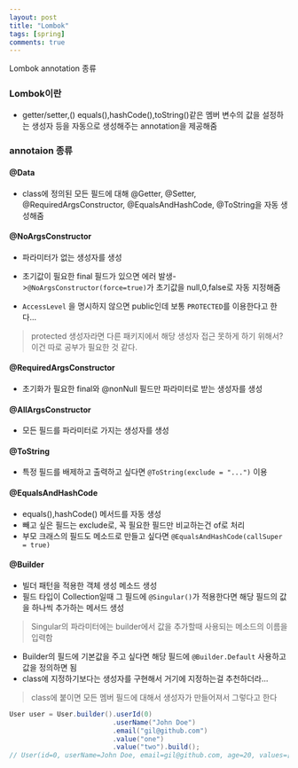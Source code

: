 ```yaml
---
layout: post
title: "Lombok"
tags: [spring]
comments: true
---
```


Lombok annotation 종류
<!--more-->

### Lombok이란

* getter/setter,() equals(),hashCode(),toString()같은 멤버 변수의 값을 설정하는 생성자 등을 자동으로 생성해주는 annotation을 제공해줌

### annotaion 종류

#### @Data

* class에 정의된 모든 필드에 대해 @Getter, @Setter, @RequiredArgsConstructor, @EqualsAndHashCode, @ToString을 자동 생성해줌

#### @NoArgsConstructor

* 파라미터가 없는 생성자를 생성
* 초기값이 필요한 final 필드가 있으면 에러 발생->```@NoArgsConstructor(force=true)```가 초기값을 null,0,false로 자동 지정해줌

* `AccessLevel` 을 명시하지 않으면 public인데 보통 `PROTECTED`를 이용한다고 한다...

>protected 생성자라면 다른 패키지에서 해당 생성자 접근 못하게 하기 위해서? 이건 따로 공부가 필요한 것 같다. 

#### @RequiredArgsConstructor

* 초기화가 필요한 final와 @nonNull 필드만 파라미터로 받는 생성자를 생성

#### @AllArgsConstructor

* 모든 필드를 파라미터로 가지는 생성자를 생성

#### @ToString

* 특정 필드를 배제하고 출력하고 싶다면 ```@ToString(exclude = "...")``` 이용

#### @EqualsAndHashCode

* equals(),hashCode() 메서드를 자동 생성
* 빼고 싶은 필드는 exclude로, 꼭 필요한 필드만 비교하는건 of로 처리
* 부모 크래스의 필드도 메소드로 만들고 싶다면 ```@EqualsAndHashCode(callSuper = true)```

#### @Builder

* 빌더 패턴을 적용한 객체 생성 메소드 생성
*  필드 타입이 Collection일때 그 필드에 ```@Singular()```가 적용한다면 해당 필드의 값을 하나씩 추가하는 메서드 생성 

>Singular의 파라미터에는 builder에서 값을 추가할때 사용되는 메소드의 이름을 입력함

* Builder의 필드에 기본값을 주고 싶다면 해당 필드에 ```@Builder.Default``` 사용하고 값을 정의하면 됨
* class에 지정하기보다는 생성자를 구현해서 거기에 지정하는걸 추천하더라...

> class에 붙이면 모든 멤버 필드에 대해서 생성자가 만들어져서 그렇다고 한다

``` java
User user = User.builder().userId(0)
                          .userName("John Doe")
                          .email("gil@github.com")
                          .value("one")
                          .value("two").build();                          ```
// User(id=0, userName=John Doe, email=gil@github.com, age=20, values=[One, Two])
```


